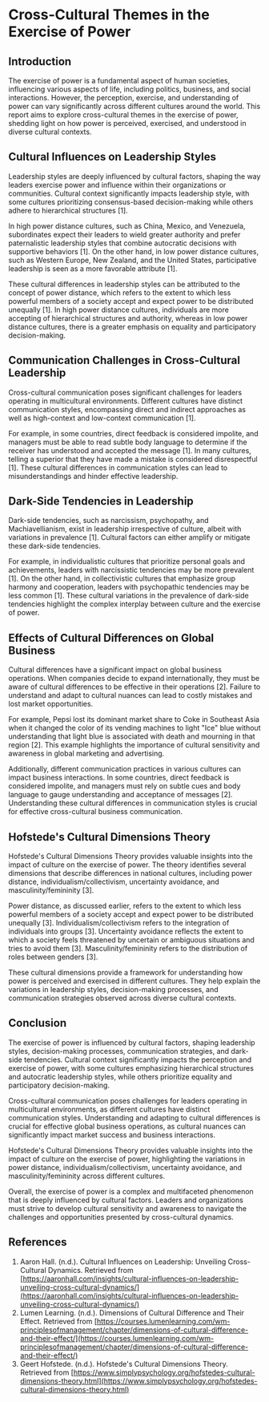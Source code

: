 # Cross-Cultural Themes in the Exercise of Power

## Introduction

The exercise of power is a fundamental aspect of human societies, influencing various aspects of life, including politics, business, and social interactions. However, the perception, exercise, and understanding of power can vary significantly across different cultures around the world. This report aims to explore cross-cultural themes in the exercise of power, shedding light on how power is perceived, exercised, and understood in diverse cultural contexts.

## Cultural Influences on Leadership Styles

Leadership styles are deeply influenced by cultural factors, shaping the way leaders exercise power and influence within their organizations or communities. Cultural context significantly impacts leadership style, with some cultures prioritizing consensus-based decision-making while others adhere to hierarchical structures [1]. 

In high power distance cultures, such as China, Mexico, and Venezuela, subordinates expect their leaders to wield greater authority and prefer paternalistic leadership styles that combine autocratic decisions with supportive behaviors [1]. On the other hand, in low power distance cultures, such as Western Europe, New Zealand, and the United States, participative leadership is seen as a more favorable attribute [1].

These cultural differences in leadership styles can be attributed to the concept of power distance, which refers to the extent to which less powerful members of a society accept and expect power to be distributed unequally [1]. In high power distance cultures, individuals are more accepting of hierarchical structures and authority, whereas in low power distance cultures, there is a greater emphasis on equality and participatory decision-making.

## Communication Challenges in Cross-Cultural Leadership

Cross-cultural communication poses significant challenges for leaders operating in multicultural environments. Different cultures have distinct communication styles, encompassing direct and indirect approaches as well as high-context and low-context communication [1]. 

For example, in some countries, direct feedback is considered impolite, and managers must be able to read subtle body language to determine if the receiver has understood and accepted the message [1]. In many cultures, telling a superior that they have made a mistake is considered disrespectful [1]. These cultural differences in communication styles can lead to misunderstandings and hinder effective leadership.

## Dark-Side Tendencies in Leadership

Dark-side tendencies, such as narcissism, psychopathy, and Machiavellianism, exist in leadership irrespective of culture, albeit with variations in prevalence [1]. Cultural factors can either amplify or mitigate these dark-side tendencies. 

For example, in individualistic cultures that prioritize personal goals and achievements, leaders with narcissistic tendencies may be more prevalent [1]. On the other hand, in collectivistic cultures that emphasize group harmony and cooperation, leaders with psychopathic tendencies may be less common [1]. These cultural variations in the prevalence of dark-side tendencies highlight the complex interplay between culture and the exercise of power.

## Effects of Cultural Differences on Global Business

Cultural differences have a significant impact on global business operations. When companies decide to expand internationally, they must be aware of cultural differences to be effective in their operations [2]. Failure to understand and adapt to cultural nuances can lead to costly mistakes and lost market opportunities.

For example, Pepsi lost its dominant market share to Coke in Southeast Asia when it changed the color of its vending machines to light "Ice" blue without understanding that light blue is associated with death and mourning in that region [2]. This example highlights the importance of cultural sensitivity and awareness in global marketing and advertising.

Additionally, different communication practices in various cultures can impact business interactions. In some countries, direct feedback is considered impolite, and managers must rely on subtle cues and body language to gauge understanding and acceptance of messages [2]. Understanding these cultural differences in communication styles is crucial for effective cross-cultural business communication.

## Hofstede's Cultural Dimensions Theory

Hofstede's Cultural Dimensions Theory provides valuable insights into the impact of culture on the exercise of power. The theory identifies several dimensions that describe differences in national cultures, including power distance, individualism/collectivism, uncertainty avoidance, and masculinity/femininity [3].

Power distance, as discussed earlier, refers to the extent to which less powerful members of a society accept and expect power to be distributed unequally [3]. Individualism/collectivism refers to the integration of individuals into groups [3]. Uncertainty avoidance reflects the extent to which a society feels threatened by uncertain or ambiguous situations and tries to avoid them [3]. Masculinity/femininity refers to the distribution of roles between genders [3].

These cultural dimensions provide a framework for understanding how power is perceived and exercised in different cultures. They help explain the variations in leadership styles, decision-making processes, and communication strategies observed across diverse cultural contexts.

## Conclusion

The exercise of power is influenced by cultural factors, shaping leadership styles, decision-making processes, communication strategies, and dark-side tendencies. Cultural context significantly impacts the perception and exercise of power, with some cultures emphasizing hierarchical structures and autocratic leadership styles, while others prioritize equality and participatory decision-making.

Cross-cultural communication poses challenges for leaders operating in multicultural environments, as different cultures have distinct communication styles. Understanding and adapting to cultural differences is crucial for effective global business operations, as cultural nuances can significantly impact market success and business interactions.

Hofstede's Cultural Dimensions Theory provides valuable insights into the impact of culture on the exercise of power, highlighting the variations in power distance, individualism/collectivism, uncertainty avoidance, and masculinity/femininity across different cultures.

Overall, the exercise of power is a complex and multifaceted phenomenon that is deeply influenced by cultural factors. Leaders and organizations must strive to develop cultural sensitivity and awareness to navigate the challenges and opportunities presented by cross-cultural dynamics.

## References

1. Aaron Hall. (n.d.). Cultural Influences on Leadership: Unveiling Cross-Cultural Dynamics. Retrieved from [https://aaronhall.com/insights/cultural-influences-on-leadership-unveiling-cross-cultural-dynamics/](https://aaronhall.com/insights/cultural-influences-on-leadership-unveiling-cross-cultural-dynamics/)
2. Lumen Learning. (n.d.). Dimensions of Cultural Difference and Their Effect. Retrieved from [https://courses.lumenlearning.com/wm-principlesofmanagement/chapter/dimensions-of-cultural-difference-and-their-effect/](https://courses.lumenlearning.com/wm-principlesofmanagement/chapter/dimensions-of-cultural-difference-and-their-effect/)
3. Geert Hofstede. (n.d.). Hofstede's Cultural Dimensions Theory. Retrieved from [https://www.simplypsychology.org/hofstedes-cultural-dimensions-theory.html](https://www.simplypsychology.org/hofstedes-cultural-dimensions-theory.html)